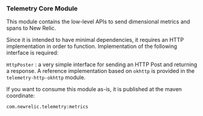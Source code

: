 ### Telemetry Core Module

This module contains the low-level APIs to send dimensional metrics and spans to New Relic.

Since it is intended to have minimal dependencies, it requires an HTTP implementation
in order to function. Implementation of the following interface is required:

`HttpPoster` : a very simple interface for sending an HTTP Post and returning a response.
A reference implementation based on `okhttp` is provided in the `telemetry-http-okhttp` module.

If you want to consume this module as-is, it is published at the maven coordinate:

`com.newrelic.telemetry:metrics`

